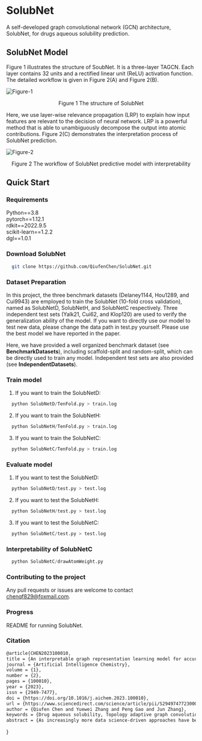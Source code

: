 # SolubNet
A self-developed graph convolutional network (GCN) architecture, SolubNet, for drugs aqueous solubility prediction.

## SolubNet Model
Figure 1 illustrates the structure of SoubNet. It is a three-layer TAGCN. Each layer contains 32 units and a rectified linear unit (ReLU) activation function. The detailed workflow is given in Figure 2(A) and Figure 2(B).

![Figure-1](https://user-images.githubusercontent.com/52032167/231805942-5de0aee4-ca8a-4eac-88c0-6719a86be7b2.png)
<p align="center"> Figure 1 The structure of SolubNet</p>

Here, we use layer-wise relevance propagation (LRP) to explain how input features are relevant to the decision of neural network. LRP is a powerful method that is able to unambiguously decompose the output into atomic contributions. Figure 2(C) demonstrates the interpretation process of SolubNet prediction.

![Figure-2](https://user-images.githubusercontent.com/52032167/231806087-e39814df-b401-4cd0-8c05-dc0f7663dd23.png)
<p align="center"> Figure 2 The workflow of SolubNet predictive model with interpretability</p>

## Quick Start
### Requirements
Python==3.8 \
pytorch==1.12.1 \
rdkit==2022.9.5 \
scikit-learn==1.2.2 \
dgl==1.0.1

### Download SolubNet
```bash
  git clone https://github.com/QiufenChen/SolubNet.git
```

### Dataset Preparation
In this project, the three benchmark datasets (Delaney1144, Hou1289, and Cui9943) are employed to train the SolubNet (10-fold cross validation), named as SolubNetD, SolubNetH, and SolubNetC respectively. Three independent test sets (Yalk21, Cui62, and Klop120) are used to verify the generalization ability of the model. If you want to directly use our model to test new data, please change the data path in test.py yourself. Please use the best model we have reported in the paper.

Here, we have provided a well organized benchmark dataset (see **BenchmarkDatasets**), including scaffold-split and random-split, which can be directly used to train any model. Independent test sets are also provided (see **IndependentDatasets**).

### Train model
1. If you want to train the SolubNetD:
```python
  python SolubNetD/TenFold.py > train.log
```
2. If you want to train the SolubNetH:
```python
  python SolubNetH/TenFold.py > train.log
```
3. If you want to train the SolubNetC:
```python
  python SolubNetC/TenFold.py > train.log
```

### Evaluate model
1. If you want to test the SolubNetD:
```python
  python SolubNetD/test.py > test.log
```
2. If you want to test the SolubNetH:
```python
  python SolubNetH/test.py > test.log
```
3. If you want to test the SolubNetC:
```python
  python SolubNetC/test.py > test.log
```

### Interpretability of SolubNetC
```python
  python SolubNetC/drawAtomWeight.py
```

### Contributing to the project
Any pull requests or issues are welcome  to contact chenqf829@foxmail.com.

### Progress
README for running SolubNet.

### Citation
```bash
@article{CHEN2023100010,
title = {An interpretable graph representation learning model for accurate predictions of drugs aqueous solubility},
journal = {Artificial Intelligence Chemistry},
volume = {1},
number = {2},
pages = {100010},
year = {2023},
issn = {2949-7477},
doi = {https://doi.org/10.1016/j.aichem.2023.100010},
url = {https://www.sciencedirect.com/science/article/pii/S2949747723000106},
author = {Qiufen Chen and Yuewei Zhang and Peng Gao and Jun Zhang},
keywords = {Drug aqueous solubility, Topology adaptive graph convolutional networks, Layer-wise relevance propagation},
abstract = {As increasingly more data science-driven approaches have been applied for compound properties predictions in the domain of drug discovery, such kinds of methods have displayed considerable accuracy compared to conventional ones. In this work, we proposed an interpretable graph learning representation model, SolubNet, for drug aqueous solubility prediction. The comprehensive evaluation demonstrated that SolubNet can successfully capture the quantitative structure-property relationship and can be interpreted with layer-wise relevance propagation (LRP) algorithm regarding how prediction values are generated from original input structures. The key advantage of SolubNet lies in the fact that it includes 3 layers of Topology Adaptive Graph Convolutional Networks which can efficiently perceive chemical local environments. SolubNet showed high performance in several tasks for drugs’ aqueous solubility prediction. LRP revealed that SolubNet can identify high and low polar regions of a given molecule, assigning them reasonable weights to predict the final solubility, in a way highly compatible with chemists’ intuition. We are confident that such a flexible yet interpretable and accurate tool will largely enhance the efficiency of drug discovery, and will even contribute to the methodology development of computational pharmaceutics.}
```
}
